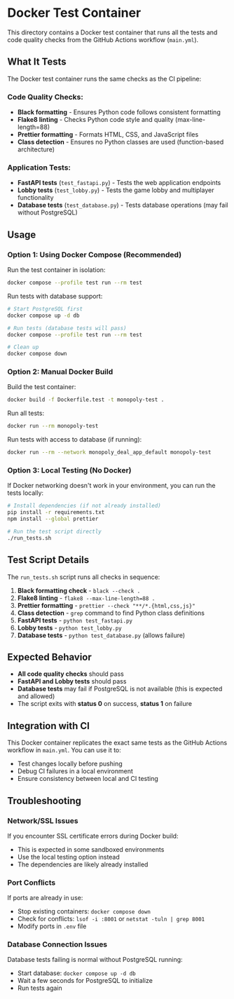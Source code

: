 # Docker Test Container

This directory contains a Docker test container that runs all the tests and code quality checks from the GitHub Actions workflow (`main.yml`).

## What It Tests

The Docker test container runs the same checks as the CI pipeline:

### Code Quality Checks:
- **Black formatting** - Ensures Python code follows consistent formatting
- **Flake8 linting** - Checks Python code style and quality (max-line-length=88)
- **Prettier formatting** - Formats HTML, CSS, and JavaScript files
- **Class detection** - Ensures no Python classes are used (function-based architecture)

### Application Tests:
- **FastAPI tests** (`test_fastapi.py`) - Tests the web application endpoints
- **Lobby tests** (`test_lobby.py`) - Tests the game lobby and multiplayer functionality  
- **Database tests** (`test_database.py`) - Tests database operations (may fail without PostgreSQL)

## Usage

### Option 1: Using Docker Compose (Recommended)

Run the test container in isolation:
```bash
docker compose --profile test run --rm test
```

Run tests with database support:
```bash
# Start PostgreSQL first
docker compose up -d db

# Run tests (database tests will pass)
docker compose --profile test run --rm test

# Clean up
docker compose down
```

### Option 2: Manual Docker Build

Build the test container:
```bash
docker build -f Dockerfile.test -t monopoly-test .
```

Run all tests:
```bash
docker run --rm monopoly-test
```

Run tests with access to database (if running):
```bash
docker run --rm --network monopoly_deal_app_default monopoly-test
```

### Option 3: Local Testing (No Docker)

If Docker networking doesn't work in your environment, you can run the tests locally:

```bash
# Install dependencies (if not already installed)
pip install -r requirements.txt
npm install --global prettier

# Run the test script directly
./run_tests.sh
```

## Test Script Details

The `run_tests.sh` script runs all checks in sequence:

1. **Black formatting check** - `black --check .`
2. **Flake8 linting** - `flake8 --max-line-length=88 .`
3. **Prettier formatting** - `prettier --check "**/*.{html,css,js}"`
4. **Class detection** - `grep` command to find Python class definitions
5. **FastAPI tests** - `python test_fastapi.py`
6. **Lobby tests** - `python test_lobby.py`
7. **Database tests** - `python test_database.py` (allows failure)

## Expected Behavior

- **All code quality checks** should pass
- **FastAPI and Lobby tests** should pass
- **Database tests** may fail if PostgreSQL is not available (this is expected and allowed)
- The script exits with **status 0** on success, **status 1** on failure

## Integration with CI

This Docker container replicates the exact same tests as the GitHub Actions workflow in `main.yml`. You can use it to:

- Test changes locally before pushing
- Debug CI failures in a local environment
- Ensure consistency between local and CI testing

## Troubleshooting

### Network/SSL Issues
If you encounter SSL certificate errors during Docker build:
- This is expected in some sandboxed environments
- Use the local testing option instead
- The dependencies are likely already installed

### Port Conflicts
If ports are already in use:
- Stop existing containers: `docker compose down`
- Check for conflicts: `lsof -i :8001` or `netstat -tuln | grep 8001`
- Modify ports in `.env` file

### Database Connection Issues
Database tests failing is normal without PostgreSQL running:
- Start database: `docker compose up -d db`
- Wait a few seconds for PostgreSQL to initialize
- Run tests again